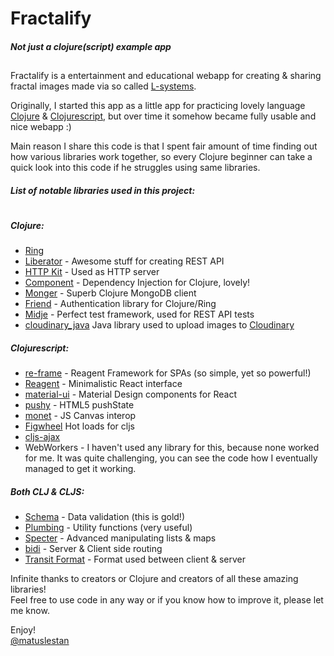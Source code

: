 # Fractalify
##### Not just a clojure(script) example app
##

Fractalify is a entertainment and educational webapp for creating & sharing fractal images made via so called [L-systems][1].

Originally, I started this app as a little app for practicing lovely language [Clojure][2] & [Clojurescript][3], but over time it somehow became fully usable and nice webapp :)

Main reason I share this code is that I spent fair amount of time finding out how various libraries work together, so every Clojure beginner can take a quick look into this code if he struggles using same libraries.

##### List of notable libraries used in this project:
#
##### *Clojure:*
*  [Ring](https://github.com/ring-clojure/ring)
*  [Liberator](http://clojure-liberator.github.io/liberator/) - Awesome stuff for creating REST API
*  [HTTP Kit](https://github.com/http-kit/http-kit) - Used as HTTP server
*  [Component](https://github.com/stuartsierra/component) - Dependency Injection for Clojure, lovely!
*  [Monger](http://clojuremongodb.info/) - Superb Clojure MongoDB client
*  [Friend](https://github.com/cemerick/friend) -  Authentication library for Clojure/Ring
*  [Midje](https://github.com/marick/Midje) - Perfect test framework, used for REST API tests
*  [cloudinary_java](https://github.com/cloudinary/cloudinary_java) Java library used to upload images to [Cloudinary](http://cloudinary.com/)

##### *Clojurescript*:
* [re-frame](https://github.com/Day8/re-frame) - Reagent Framework for SPAs (so simple, yet so powerful!)
* [Reagent](http://reagent-project.github.io/) - Minimalistic React interface
* [material-ui](http://material-ui.com/#/) - Material Design components for React
* [pushy](https://github.com/kibu-australia/pushy) - HTML5 pushState
* [monet](https://github.com/rm-hull/monet) - JS Canvas interop
* [Figwheel](https://github.com/bhauman/lein-figwheel) Hot loads for cljs
* [cljs-ajax](https://github.com/JulianBirch/cljs-ajax)
* WebWorkers - I haven't used any library for this, because none worked for me. It was quite challenging, you can see the code how I eventually managed to get it working.


##### *Both CLJ & CLJS:*
* [Schema](https://github.com/Prismatic/schema) - Data validation (this is gold!)
* [Plumbing](https://github.com/Prismatic/plumbing) - Utility functions (very useful)
* [Specter](https://github.com/nathanmarz/specter) - Advanced manipulating lists & maps
* [bidi](https://github.com/juxt/bidi) - Server & Client side routing
* [Transit Format](https://github.com/cognitect/transit-format) - Format used between client & server

Infinite thanks to creators or Clojure and creators of all these amazing libraries!   
Feel free to use code in any way or if you know how to improve it, please let me know.

Enjoy!  
[@matuslestan](https://twitter.com/matuslestan)

[1]: https://en.wikipedia.org/wiki/L-system
[2]: https://github.com/clojure/clojure
[3]: https://github.com/clojure/clojurescript





